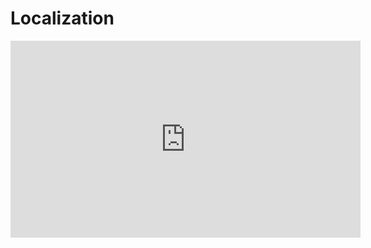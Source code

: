 # Localization

<iframe width="560" height="315" src="https://www.youtube.com/embed/Lnpeg95ahp4" frameborder="0" allowfullscreen></iframe>